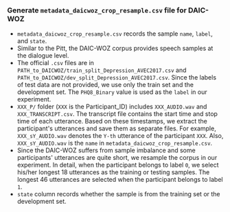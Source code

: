 ### Generate `metadata_daicwoz_crop_resample.csv` file for DAIC-WOZ
* `metadata_daicwoz_crop_resample.csv` records the sample `name`, `label`, and `state`.
* Similar to the Pitt, the DAIC-WOZ corpus provides speech samples at the dialogue level.
* The official `.csv` files are in `PATH_to_DAICWOZ/train_split_Depression_AVEC2017.csv` and `PATH_to_DAICWOZ/dev_split_Depression_AVEC2017.csv`.  Since the labels of test data are not provided, we use only the train set and the development set. The `PHQ8_Binary` value is used as the `label` in our experiment.
* `XXX_P/` folder (`XXX` is the Participant_ID) includes `XXX_AUDIO.wav` and `XXX_TRANSCRIPT.csv`. The transcript file contains the start time and stop time of each utterance. Based on these timestamps, we extract the participant's utterances and save them as separate files. For example, `XXX_sY_AUDIO.wav` denotes the `Y-th` utterance of the participant `XXX`. Also, `XXX_sY_AUDIO.wav` is the `name` in `metadata_daicwoz_crop_resample.csv`.
* Since the DAIC-WOZ suffers from sample imbalance and some participants' utterances are quite short, we resample the corpus in our experiment. In detail, when the participant belongs to label `0`, we select his/her longest 18 utterances as the training or testing samples. The longest 46 utterances are selected when the participant belongs to label `1`.
* `state` column records whether the sample is from the training set or the development set.
